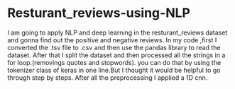 # Resturant_reviews-using-NLP
I am going to apply NLP  and deep learning in the resturant_reviews dataset and gonna find out the positive and negative reviews.
In my code ,first I converted the .tsv file to .csv and then use the pandas library to read the dataset.
After that I split the dataset and then processed all the strings in a for loop.(removings quotes and stopwords).
you can do that by using the tokenizer class of keras in one line.But I thought it would be helpful to go through step by steps.
After all the preprocessing I applied a 1D cnn.
